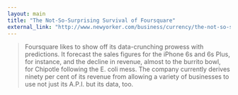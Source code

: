 ```yaml
---
layout: main
title: "The Not-So-Surprising Survival of Foursquare"
external_link: "http://www.newyorker.com/business/currency/the-not-so-surprising-survival-of-foursquare"
---
```

> Foursquare likes to show off its data-crunching prowess with predictions. It forecast the sales figures for the iPhone 6s and 6s Plus, for instance, and the decline in revenue, almost to the burrito bowl, for Chipotle following the E. coli mess. The company currently derives ninety per cent of its revenue from allowing a variety of businesses to use not just its A.P.I. but its data, too.

